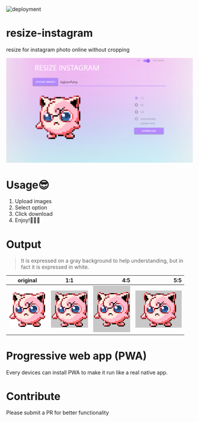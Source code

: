 ![deployment](https://github.com/xncbf/resize-instagram/workflows/deployment%20to%20master/badge.svg)

# resize-instagram
resize for instagram photo online without cropping

[![resize instagram](https://github.com/xncbf/resize-instagram/blob/master/app/static/resize-instagram.png)](https://resiz.io/)

# Usage:sunglasses:

 1. Upload images
 2. Select option
 3. Click download
 4. Enjoy!:clap::clap::clap:

# Output
>  It is expressed on a gray background to help understanding, but in fact it is expressed in white.

| original |      1:1      |  4:5  |  5:5  |
|----------|:-------------:|------:|------:|
| ![origin](https://github.com/xncbf/resize-instagram/blob/master/app/static/origin.png) |  ![origin](https://github.com/xncbf/resize-instagram/blob/master/app/static/1x1.png) | ![origin](https://github.com/xncbf/resize-instagram/blob/master/app/static/4x5.png) | ![origin](https://github.com/xncbf/resize-instagram/blob/master/app/static/5x4.png) |

# Progressive web app (PWA)

Every devices can install PWA to make it run like a real native app.

# Contribute

Please submit a PR for better functionality

